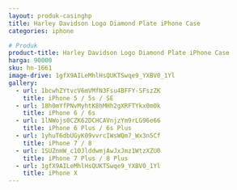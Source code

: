 ```yaml
---
layout: produk-casinghp
title: Harley Davidson Logo Diamond Plate iPhone Case
categories: iphone

# Produk
product-title: Harley Davidson Logo Diamond Plate iPhone Case
harga: 90000
sku: hn-1661
image-drive: 1gfX9AILeMhlHsQUKTSwqe9_YXBV0_1Yl
gallery:
  - url: 1bcwhZYtvcV6mVMfN3Fsu4BFFY-SFszZK
    title: iPhone 5 / 5s / SE
  - url: 18h0mYfPNvMyhtK8hMHh2gXRFTYkx0m0k
    title: iPhone 6 / 6s
  - url: 1lNWojs0CZK62DCHCAVnjzYm9rLG96e66
    title: iPhone 6 Plus / 6s Plus
  - url: 1yhuT6dbUGyK09vvrcIWsWQm7_Wx3n5Cf
    title: iPhone 7 / 8
  - url: 1SUZnmW_c1OJlddwmjAwJxJmz1WtzXZU0
    title: iPhone 7 Plus / 8 Plus
  - url: 1gfX9AILeMhlHsQUKTSwqe9_YXBV0_1Yl
    title: iPhone X
---
```

